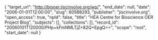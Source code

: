{
  "target_url": "http://biooer.jiscinvolve.org/wp/", 
  "end_date": null, 
  "date": "2006-01-01T12:00:00", 
  "slug": 60588293, 
  "publisher": "jiscinvolve.org", 
  "open_access": true, 
  "npld": false, 
  "title": "HEA Centre for Bioscience OER Project Blog", 
  "subjects": [], 
  "collections": [], 
  "record_id": "20060101T120000/PHp+kFmNMLTjZ+82Q+EpgQ==", 
  "scope": "root", 
  "start_date": null
}

